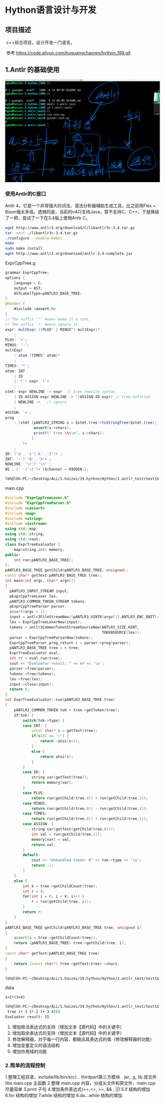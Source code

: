 # Hython语言设计与开发

## 项目描述

​	c++综合项目，设计开发一门语言。

​	参考 https://code.aliyun.com/huguangchaoren/hython_198.git

## 1.Antlr 的基础使用

![1](1.png)

### 使用Antlr的C接口

Antlr 4，它是一个非常强大的词法、语法分析器辅助生成工具，比之前用Flex + Bison强太多倍。遗憾的是，当前的v4只支持Java，暂不支持C、C++，于是降级了一把，尝试了一下在3.4版上使用Antlr C。

```bash
wget http://www.antlr3.org/download/C/libantlr3c-3.4.tar.gz
tar -xzvf ./libantlr3c-3.4.tar.gz
./configure --enable-64bit
make
sudo make install
wget http://www.antlr3.org/download/antlr-3.4-complete.jar
```

ExprCppTree.g 

```java
grammar ExprCppTree;
options {
    language = C;
    output = AST;
    ASTLabelType=pANTLR3_BASE_TREE;
}
@header {
    #include <assert.h>
}
// The suffix '^' means make it a root.
// The suffix '!' means ignore it.
expr: multExpr ((PLUS^ | MINUS^) multExpr)*
    ;
PLUS: '+';
MINUS: '-';
multExpr
    : atom (TIMES^ atom)*
    ;
TIMES: '*';
atom: INT
    | ID
    | '('! expr ')'!
    ;
stmt: expr NEWLINE -> expr  // tree rewrite syntax
    | ID ASSIGN expr NEWLINE -> ^(ASSIGN ID expr) // tree notation
    | NEWLINE ->   // ignore
    ;
ASSIGN: '=';
prog
    : (stmt {pANTLR3_STRING s = $stmt.tree->toStringTree($stmt.tree);
             assert(s->chars);
             printf(" tree \%s\n", s->chars);
            }
        )+
    ;
ID: ('a'..'z'|'A'..'Z')+ ;
INT: '~'? '0'..'9'+ ;
NEWLINE: '\r'? '\n' ;
WS : (' '|'\t')+ {$channel = HIDDEN;};
```

```bash
lbh@lbh-PC:~/Desktop/ALL/1.haizei/19.hython/Hython/1.antlr_test/test1$ java -jar ../download/antlr-3.4-complete.jar ./ExprCppTree.g 
```

main.cpp

```cpp
#include "ExprCppTreeLexer.h"
#include "ExprCppTreeParser.h"
#include <cassert>
#include <map>
#include <string>
#include <iostream>
using std::map;
using std::string;
using std::cout;
class ExprTreeEvaluator {
    map<string,int> memory;
public:
    int run(pANTLR3_BASE_TREE);
};
pANTLR3_BASE_TREE getChild(pANTLR3_BASE_TREE, unsigned);
const char* getText(pANTLR3_BASE_TREE tree);
int main(int argc, char* argv[])
{
  pANTLR3_INPUT_STREAM input;
  pExprCppTreeLexer lex;
  pANTLR3_COMMON_TOKEN_STREAM tokens;
  pExprCppTreeParser parser;
  assert(argc > 1);
  input = antlr3FileStreamNew((pANTLR3_UINT8)argv[1],ANTLR3_ENC_8BIT);
  lex = ExprCppTreeLexerNew(input);
  tokens = antlr3CommonTokenStreamSourceNew(ANTLR3_SIZE_HINT,
                                            TOKENSOURCE(lex));
  parser = ExprCppTreeParserNew(tokens);
  ExprCppTreeParser_prog_return r = parser->prog(parser);
  pANTLR3_BASE_TREE tree = r.tree;
  ExprTreeEvaluator eval;
  int rr = eval.run(tree);
  cout << "Evaluator result: " << rr << '\n';
  parser->free(parser);
  tokens->free(tokens);
  lex->free(lex);
  input->close(input);
  return 0;
}
int ExprTreeEvaluator::run(pANTLR3_BASE_TREE tree)
{
    pANTLR3_COMMON_TOKEN tok = tree->getToken(tree);
    if(tok) {
        switch(tok->type) {
        case INT: {
            const char* s = getText(tree);
            if(s[0] == '~') {
                return -atoi(s+1);
            }
            else {
                return atoi(s);
            }
        }
        case ID: {
            string var(getText(tree));
            return memory[var];
        }
        case PLUS:
            return run(getChild(tree,0)) + run(getChild(tree,1));
        case MINUS:
            return run(getChild(tree,0)) - run(getChild(tree,1));
        case TIMES:
            return run(getChild(tree,0)) * run(getChild(tree,1));
        case ASSIGN: {
            string var(getText(getChild(tree,0)));
            int val = run(getChild(tree,1));
            memory[var] = val;
            return val;
        }
        default:
            cout << "Unhandled token: #" << tok->type << '\n';
            return -1;
        }
    }
    else {
        int k = tree->getChildCount(tree);
        int r = 0;
        for(int i = 0; i < k; i++) {
            r = run(getChild(tree, i));
        }
        return r;
    }
}
pANTLR3_BASE_TREE getChild(pANTLR3_BASE_TREE tree, unsigned i)
{
    assert(i < tree->getChildCount(tree));
    return (pANTLR3_BASE_TREE) tree->getChild(tree, i);
}
const char* getText(pANTLR3_BASE_TREE tree)
{
    return (const char*) tree->getText(tree)->chars;
}
```



```bash
lbh@lbh-PC:~/Desktop/ALL/1.haizei/19.hython/Hython/1.antlr_test/test1$ g++ -g -Wall *.cpp *.c ../download/libantlr3c-3.4/.libs/libantlr3c.a -o test -I. -I ../download/libantlr3c-3.4/include/
```

data

```
1+2*(3+4)
```



```bash
lbh@lbh-PC:~/Desktop/ALL/1.haizei/19.hython/Hython/1.antlr_test/test1$ ./test data 
 tree (+ 1 (* 2 (+ 3 4)))
Evaluator result: 15

```

1. 增加除法表达式的支持（增加文本【源代码】中的关键字）
2. 增加取余表达式的支持（增加文本【源代码】中的关键字）
3. 修改解释器，对于每一行内容，都输出其表达式的值（修改解释器的功能）
4. 增加变量定义的语法结构
5. 增加作用域的功能

### 2.简单的流程控制
1.整理工程目录，include/lib/bin/src/...
    thirdpart第三方模块　jar, .g, 
    lib 库文件 libs
    main.cpp 主函数
2.整理 main.cpp 内容，分成头文件和原文件，main.cpp 尽量简单
3.print 子句
4.增加条件表达式(==,<=, >=, && , ||)
5.if 结构的增加
6.for 结构的增加
7.while 结构的增加
8.do...while 结构的增加